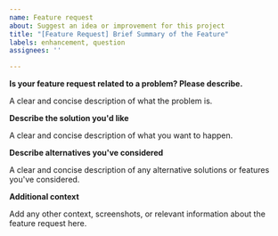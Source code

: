 ```yaml
---
name: Feature request
about: Suggest an idea or improvement for this project
title: "[Feature Request] Brief Summary of the Feature"
labels: enhancement, question
assignees: ''

---
```


**Is your feature request related to a problem? Please describe.**

A clear and concise description of what the problem is.

**Describe the solution you'd like**

A clear and concise description of what you want to happen.

**Describe alternatives you've considered**

A clear and concise description of any alternative solutions or features you've considered.

**Additional context**

Add any other context, screenshots, or relevant information about the feature request here.

